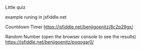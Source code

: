 Little quiz

example runing in jsfiddle.net

Countdown Timer
https://jsfiddle.net/benjigoenitz/8c2p29gx/

Random Number (open the browser console to see the results)
https://jsfiddle.net/benjigoenitz/poqogar0/
